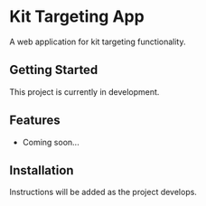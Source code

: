 # Kit Targeting App

A web application for kit targeting functionality.

## Getting Started

This project is currently in development.

## Features

- Coming soon...

## Installation

Instructions will be added as the project develops.

